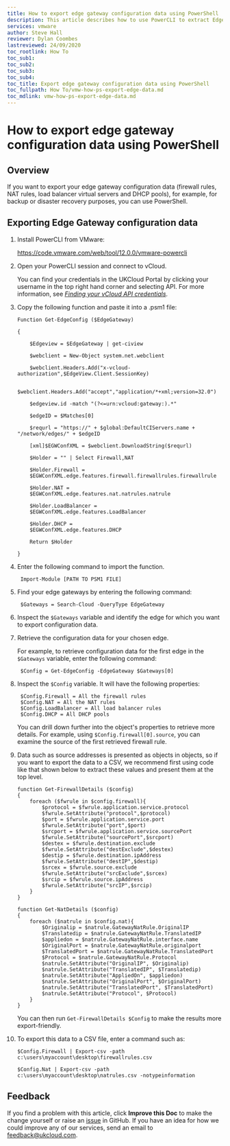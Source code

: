 ```yaml
---
title: How to export edge gateway configuration data using PowerShell
description: This article describes how to use PowerCLI to extract Edge Gateway configuration data
services: vmware
author: Steve Hall
reviewer: Dylan Coombes
lastreviewed: 24/09/2020
toc_rootlink: How To
toc_sub1: 
toc_sub2:
toc_sub3:
toc_sub4:
toc_title: Export edge gateway configuration data using PowerShell
toc_fullpath: How To/vmw-how-ps-export-edge-data.md
toc_mdlink: vmw-how-ps-export-edge-data.md
---
```


# How to export edge gateway configuration data using PowerShell

## Overview

If you want to export your edge gateway configuration data (firewall rules, NAT rules, load balancer virtual servers and DHCP pools), for example, for backup or disaster recovery purposes, you can use PowerShell.

## Exporting Edge Gateway configuration data

1. Install PowerCLI from VMware:

    <https://code.vmware.com/web/tool/12.0.0/vmware-powercli>

2. Open your PowerCLI session and connect to vCloud.

    You can find your credentials in the UKCloud Portal by clicking your username in the top right hand corner and selecting API. For more information, see [*Finding your vCloud API credentials*](vmw-how-access-vcloud-api.md#finding-your-vcloud-api-credentials).

3. Copy the following function and paste it into a .psm1 file:

    ```
    Function Get-EdgeConfig ($EdgeGateway)

    {

        $Edgeview = $EdgeGateway | get-ciview

        $webclient = New-Object system.net.webclient

        $webclient.Headers.Add("x-vcloud-authorization",$EdgeView.Client.SessionKey)

        $webclient.Headers.Add("accept","application/*+xml;version=32.0")

        $edgeview.id -match "(?<=urn:vcloud:gateway:).*"

        $edgeID = $Matches[0]

        $requrl = "https://" + $global:DefaultCIServers.name + "/network/edges/" + $edgeID

        [xml]$EGWConfXML = $webclient.DownloadString($requrl)

        $Holder = "" | Select Firewall,NAT

        $Holder.Firewall =
        $EGWConfXML.edge.features.firewall.firewallrules.firewallrule

        $Holder.NAT =
        $EGWConfXML.edge.features.nat.natrules.natrule

        $Holder.LoadBalancer = 
        $EGWConfXML.edge.features.LoadBalancer

        $Holder.DHCP = 
        $EGWConfXML.edge.features.DHCP

        Return $Holder

    }

4. Enter the following command to import the function.

        Import-Module [PATH TO PSM1 FILE]
    
5. Find your edge gateways by entering the following command:

        $Gateways = Search-Cloud -QueryType EdgeGateway

6. Inspect the `$Gateways` variable and identify the edge for which you want to export configuration data.

7. Retrieve the configuration data for your chosen edge.

    For example, to retrieve configuration data for the first edge in the `$Gateways` variable, enter the following command:

        $Config = Get-EdgeConfig -EdgeGateway $Gateways[0]

8. Inspect the `$Config` variable. It will have the following properties:

        $Config.Firewall = All the firewall rules
        $Config.NAT = All the NAT rules
        $Config.LoadBalancer = All load balancer rules
        $Config.DHCP = All DHCP pools

    You can drill down further into the object's properties to retrieve more details. For example, using `$Config.firewall[0].source`, you can examine the source of the first retrieved firewall rule.

9. Data such as source addresses is presented as objects in objects, so if you want to export the data to a CSV, we recommend first using code like that shown below to extract these values and present them at the top level.

    ```
    function Get-FirewallDetails ($config)
    {
        foreach ($fwrule in $config.firewall){
            $protocol = $fwrule.application.service.protocol
            $fwrule.SetAttribute("protocol",$protocol)
            $port = $fwrule.application.service.port
            $fwrule.SetAttribute("port",$port)
            $srcport = $fwrule.application.service.sourcePort
            $fwrule.SetAttribute("sourcePort",$srcport)
            $destex = $fwrule.destination.exclude
            $fwrule.SetAttribute("destExclude",$destex)
            $destip = $fwrule.destination.ipAddress
            $fwrule.SetAttribute("destIP",$destip)
            $srcex = $fwrule.source.exclude
            $fwrule.SetAttribute("srcExclude",$srcex)
            $srcip = $fwrule.source.ipAddress
            $fwrule.SetAttribute("srcIP",$srcip)
        }
    }
    
    function Get-NatDetails ($config)
    {
        foreach ($natrule in $config.nat){
            $Originalip = $natrule.GatewayNatRule.OriginalIP
            $Translatedip = $natrule.GatewayNatRule.TranslatedIP
            $appliedon = $natrule.GatewayNatRule.interface.name
            $OriginalPort = $natrule.GatewayNatRule.originalport
            $TranslatedPort = $natrule.GatewayNatRule.TranslatedPort
            $Protocol = $natrule.GatewayNatRule.Protocol
            $natrule.SetAttribute("OriginalIP", $Originalip)
            $natrule.SetAttribute("TranslatedIP", $Translatedip)
            $natrule.SetAttribute("AppliedOn", $appliedon)
            $natrule.SetAttribute("OriginalPort", $OriginalPort)
            $natrule.SetAttribute("TranslatedPort", $TranslatedPort)
            $natrule.SetAttribute("Protocol", $Protocol)
        }
    }
    ```

    You can then run `Get-FirewallDetails $Config` to make the results more export-friendly.

10. To export this data to a CSV file, enter a command such as:

        $Config.Firewall | Export-csv -path c:\users\myaccount\desktop\firewallrules.csv

        $Config.Nat | Export-csv -path c:\users\myaccount\desktop\natrules.csv -notypeinformation

## Feedback

If you find a problem with this article, click **Improve this Doc** to make the change yourself or raise an [issue](https://github.com/UKCloud/documentation/issues) in GitHub. If you have an idea for how we could improve any of our services, send an email to <feedback@ukcloud.com>.
